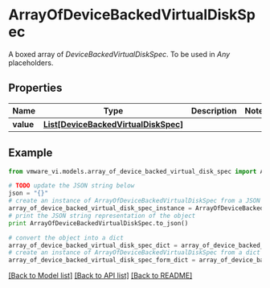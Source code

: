 # ArrayOfDeviceBackedVirtualDiskSpec

A boxed array of *DeviceBackedVirtualDiskSpec*. To be used in *Any* placeholders. 

## Properties
Name | Type | Description | Notes
------------ | ------------- | ------------- | -------------
**value** | [**List[DeviceBackedVirtualDiskSpec]**](DeviceBackedVirtualDiskSpec.md) |  | 

## Example

```python
from vmware_vi.models.array_of_device_backed_virtual_disk_spec import ArrayOfDeviceBackedVirtualDiskSpec

# TODO update the JSON string below
json = "{}"
# create an instance of ArrayOfDeviceBackedVirtualDiskSpec from a JSON string
array_of_device_backed_virtual_disk_spec_instance = ArrayOfDeviceBackedVirtualDiskSpec.from_json(json)
# print the JSON string representation of the object
print ArrayOfDeviceBackedVirtualDiskSpec.to_json()

# convert the object into a dict
array_of_device_backed_virtual_disk_spec_dict = array_of_device_backed_virtual_disk_spec_instance.to_dict()
# create an instance of ArrayOfDeviceBackedVirtualDiskSpec from a dict
array_of_device_backed_virtual_disk_spec_form_dict = array_of_device_backed_virtual_disk_spec.from_dict(array_of_device_backed_virtual_disk_spec_dict)
```
[[Back to Model list]](../README.md#documentation-for-models) [[Back to API list]](../README.md#documentation-for-api-endpoints) [[Back to README]](../README.md)


